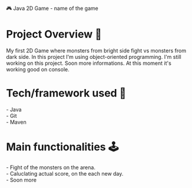 🎮 Java 2D Game - name of the game

<h1>Project Overview 🎨</h1>

My first 2D Game where monsters from bright side fight vs monsters from dark side. In this project I'm using object-oriented programming.
I'm still working on this project. Soon more informations. At this moment it's working good on console.

<h1>Tech/framework used 🧰</h1>
- Java
<br>
- Git
<br>
- Maven
<br>

<h1>Main functionalities 🕹️ </h1>
- Fight of the monsters on the arena.
<br>
- Caluclating actual score, on the each new day.
<br>
- Soon more
